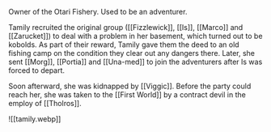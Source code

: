 Owner of the Otari Fishery. Used to be an adventurer.

Tamily recruited the original group ([[Fizzlewick]], [[Is]], [[Marco]] and [[Zarucket]]) to deal with a problem in her basement, which turned out to be kobolds. As part of their reward, Tamily gave them the deed to an old fishing camp on the condition they clear out any dangers there. Later, she sent [[Morg]], [[Portia]] and [[Una-med]] to join the adventurers after Is was forced to depart.

Soon afterward, she was kidnapped by [[Viggic]]. Before the party could reach her, she was taken to the [[First World]] by a contract devil in the employ of [[Tholros]].

![[tamily.webp]]